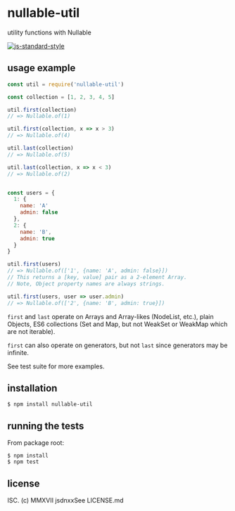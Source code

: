 # nullable-util
utility functions with Nullable

[![js-standard-style](https://cdn.rawgit.com/feross/standard/master/badge.svg)](https://github.com/feross/standard)


## usage example
```js
const util = require('nullable-util')

const collection = [1, 2, 3, 4, 5]

util.first(collection)
// => Nullable.of(1)

util.first(collection, x => x > 3)
// => Nullable.of(4)

util.last(collection)
// => Nullable.of(5)

util.last(collection, x => x < 3)
// => Nullable.of(2)


const users = {
  1: {
    name: 'A'
    admin: false
  },
  2: {
    name: 'B',
    admin: true
  }
}

util.first(users)
// => Nullable.of(['1', {name: 'A', admin: false}])
// This returns a [key, value] pair as a 2-element Array.
// Note, Object property names are always strings.

util.first(users, user => user.admin)
// => Nullable.of(['2', {name: 'B', admin: true}])

```

`first` and `last` operate on Arrays and Array-likes (NodeList, etc.), plain Objects,
ES6 collections (Set and Map, but not WeakSet or WeakMap which are not iterable).

`first` can also operate on generators, but not `last` since generators may be infinite.

See test suite for more examples.


## installation

    $ npm install nullable-util


## running the tests

From package root:

    $ npm install
    $ npm test


## license

ISC. (c) MMXVII jsdnxxSee LICENSE.md
